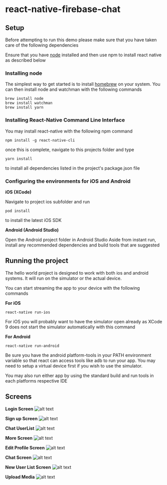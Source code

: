 # react-native-firebase-chat

## Setup
Before attempting to run this demo please make sure that you have taken care of the following dependencies

Ensure that you have [node](https://nodejs.org/en/download/) installed and then use npm to install react native as described below

### Installing node
The simplest way to get started is to install [homebrew](https://brew.sh) on your system.
You can then install node and watchman with the following commands
```
brew install node
brew install watchman
brew install yarn
```

### Installing React-Native Command Line Interface
You may install react-native with the following npm command
```
npm install -g react-native-cli
```
once this is complete, navigate to this projects folder and type 
```
yarn install
``` 
to install all dependencies listed in the project's package.json file

### Configuring the environments for iOS and Android

__iOS (XCode)__

Navigate to project ios subfolder and run
```
pod install
```
to install the latest iOS SDK

__Android (Android Studio)__

Open the Android project folder in Android Studio
Aside from instant run, install any recommended dependencies and build tools that are suggested


## Running the project
The hello world project is designed to work with both ios and android systems. It will run on the simulator or the actual device.

You can start streaming the app to your device with the following commands

__For iOS__

```
react-native run-ios
```
For iOS you will probably want to have the simulator open already as XCode 9 does not start the simulator automatically with this command

__For Android__

```
react-native run-android
```
Be sure you have the android platform-tools in your PATH environment variable so that react can access tools like adb to run your app. You may need to setup a virtual device first if you wish to use the simulator.

You may also run either app by using the standard build and run tools in each platforms respective IDE

## Screens

**Login Screen**
![alt text](https://github.com/rjravijoshi111/react-native-firebase-chat/blob/master/preview_images/01.png)

**Sign up Screen**
![alt text](https://github.com/rjravijoshi111/react-native-firebase-chat/blob/master/preview_images/02.png)

**Chat UserList**
![alt text](https://github.com/rjravijoshi111/react-native-firebase-chat/blob/master/preview_images/03.png)

**More Screen**
![alt text](https://github.com/rjravijoshi111/react-native-firebase-chat/blob/master/preview_images/04.png)

**Edit Profile Screen**
![alt text](https://github.com/rjravijoshi111/react-native-firebase-chat/blob/master/preview_images/05.png)

**Chat Screen**
![alt text](https://github.com/rjravijoshi111/react-native-firebase-chat/blob/master/preview_images/07.png)

**New User List Screen**
![alt text](https://github.com/rjravijoshi111/react-native-firebase-chat/blob/master/preview_images/08.png)

**Upload Media**
![alt text](https://github.com/rjravijoshi111/react-native-firebase-chat/blob/master/preview_images/09.png)


